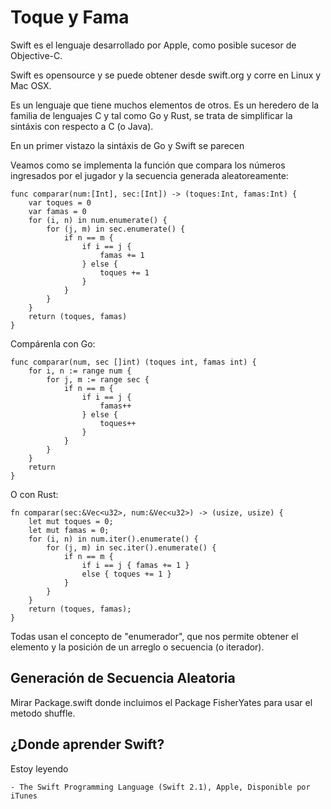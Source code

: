 # Toque y Fama

Swift es el lenguaje desarrollado por Apple, como posible sucesor de Objective-C.

Swift es opensource y se puede obtener desde swift.org y corre en Linux y Mac OSX.

Es un lenguaje que tiene muchos elementos de otros. Es un heredero de la familia de lenguajes C y tal como Go y Rust, se trata de simplificar la sintáxis con respecto a C (o Java).

En un primer vistazo la sintáxis de Go y Swift se parecen

Veamos como se implementa la función que compara los números ingresados por el jugador y la secuencia generada aleatoreamente:


	func comparar(num:[Int], sec:[Int]) -> (toques:Int, famas:Int) {
		var toques = 0
		var famas = 0
		for (i, n) in num.enumerate() {
			for (j, m) in sec.enumerate() {
				if n == m {
					if i == j {
						famas += 1
					} else { 
						toques += 1
					}
				}
			}
		}
		return (toques, famas)
	}

Compárenla con Go:

	func comparar(num, sec []int) (toques int, famas int) {
		for i, n := range num {
			for j, m := range sec {
				if n == m {
					if i == j { 
						famas++ 
					} else { 
						toques++ 
					}
				}
			}
		}
		return
	}

O con Rust:

	fn comparar(sec:&Vec<u32>, num:&Vec<u32>) -> (usize, usize) {
		let mut toques = 0;
		let mut famas = 0;
		for (i, n) in num.iter().enumerate() {
			for (j, m) in sec.iter().enumerate() {
				if n == m {
					if i == j { famas += 1 }
					else { toques += 1 }
				}
			}
		}
		return (toques, famas);
	}

Todas usan el concepto de "enumerador", que nos permite obtener el elemento y la posición de un arreglo o secuencia (o iterador).

## Generación de Secuencia Aleatoria

Mirar Package.swift donde incluimos el Package FisherYates para usar el metodo shuffle.

## ¿Donde aprender Swift?

Estoy leyendo

	- The Swift Programming Language (Swift 2.1), Apple, Disponible por iTunes

